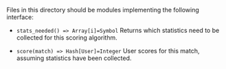 Files in this directory should be modules implementing the following
interface:

 - `stats_needed() => Array[i]=Symbol`
   Returns which statistics need to be collected for this scoring
   algorithm.

 - `score(match) => Hash[User]=Integer`
   User scores for this match, assuming statistics have been
   collected.
